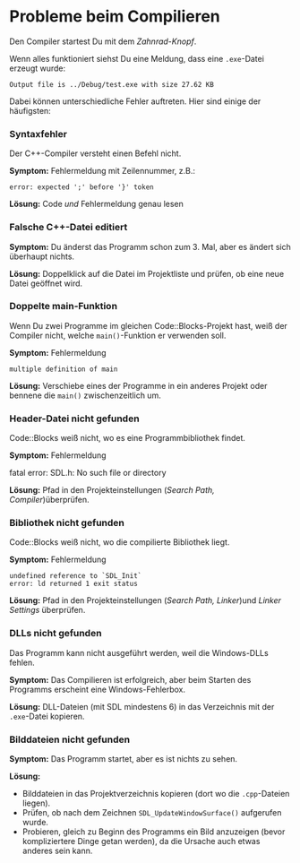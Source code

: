 
# Probleme beim Compilieren

Den Compiler startest Du mit dem *Zahnrad-Knopf*.

Wenn alles funktioniert siehst Du eine Meldung, dass eine `.exe`-Datei erzeugt wurde:

    Output file is ../Debug/test.exe with size 27.62 KB
    
Dabei können unterschiedliche Fehler auftreten. Hier sind einige der häufigsten:

### Syntaxfehler

Der C++-Compiler versteht einen Befehl nicht. 

**Symptom:** Fehlermeldung mit Zeilennummer, z.B.:

    error: expected ';' before '}' token

**Lösung:** Code *und* Fehlermeldung genau lesen


### Falsche C++-Datei editiert

**Symptom:** Du änderst das Programm schon zum 3. Mal, aber es ändert sich überhaupt nichts.

**Lösung:** Doppelklick auf die Datei im Projektliste und prüfen, ob eine neue Datei geöffnet wird.


### Doppelte main-Funktion

Wenn Du zwei Programme im gleichen Code::Blocks-Projekt hast, weiß der Compiler nicht, welche `main()`-Funktion er verwenden soll.

**Symptom:** Fehlermeldung

    multiple definition of main

**Lösung:** Verschiebe eines der Programme in ein anderes Projekt oder bennene die `main()` zwischenzeitlich um.


### Header-Datei nicht gefunden

Code::Blocks weiß nicht, wo es eine Programmbibliothek findet.

**Symptom:** Fehlermeldung

   fatal error: SDL.h: No such file or directory

**Lösung:** Pfad in den Projekteinstellungen (*Search Path, Compiler*)überprüfen.


### Bibliothek nicht gefunden

Code::Blocks weiß nicht, wo die compilierte Bibliothek liegt.

**Symptom:** Fehlermeldung

    undefined reference to `SDL_Init`
    error: ld returned 1 exit status

**Lösung:** Pfad in den Projekteinstellungen (*Search Path, Linker*)und *Linker Settings* überprüfen.


### DLLs nicht gefunden

Das Programm kann nicht ausgeführt werden, weil die Windows-DLLs fehlen.

**Symptom:** Das Compilieren ist erfolgreich, aber beim Starten des Programms erscheint eine Windows-Fehlerbox.

**Lösung:** DLL-Dateien (mit SDL mindestens 6) in das Verzeichnis mit der `.exe`-Datei kopieren.


### Bilddateien nicht gefunden

**Symptom:** Das Programm startet, aber es ist nichts zu sehen.

**Lösung:**

* Bilddateien in das Projektverzeichnis kopieren (dort wo die `.cpp`-Dateien liegen).
* Prüfen, ob nach dem Zeichnen `SDL_UpdateWindowSurface()` aufgerufen wurde.
* Probieren, gleich zu Beginn des Programms ein Bild anzuzeigen (bevor kompliziertere Dinge getan werden), da die Ursache auch etwas anderes sein kann.
